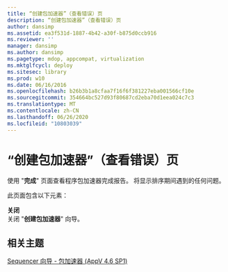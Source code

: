 ```yaml
---
title: “创建包加速器”（查看错误）页
description: “创建包加速器”（查看错误）页
author: dansimp
ms.assetid: ea3f531d-1887-4b42-a30f-b875d0ccb916
ms.reviewer: ''
manager: dansimp
ms.author: dansimp
ms.pagetype: mdop, appcompat, virtualization
ms.mktglfcycl: deploy
ms.sitesec: library
ms.prod: w10
ms.date: 06/16/2016
ms.openlocfilehash: b26b3b1a8cfaa7f16f6f381227eba001566cf10e
ms.sourcegitcommit: 354664bc527d93f80687cd2eba70d1eea024c7c3
ms.translationtype: MT
ms.contentlocale: zh-CN
ms.lasthandoff: 06/26/2020
ms.locfileid: "10803039"
---
```

# “创建包加速器”（查看错误）页


使用 "**完成**" 页面查看程序包加速器完成报告。 将显示排序期间遇到的任何问题。

此页面包含以下元素：

<a href="" id="close"></a>**关闭**  
关闭 "**创建包加速器**" 向导。

## 相关主题


[Sequencer 向导 - 包加速器 (AppV 4.6 SP1)](sequencer-wizard---package-accelerator--appv-46-sp1-.md)

 

 





